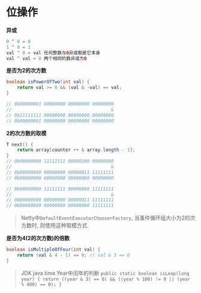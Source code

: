 # 位操作

**异或**
```java
0 ^ 0 = 0
1 ^ 0 = 1
val ^ 0 = val 任何整数与0异或都是它本身
val ^ val = 0 两个相同的数异或为0
```

**是否为2的次方数**
```java
boolean isPowerOfTwo(int val) {
    return val >= 0 && (val & -val) == val;
}

// 0b00000001 00000000 00000000 00000000
//                                     &
// 0b11111111 00000000 00000000 00000000
// 0b00000001 00000000 00000000 00000000
```

**2的次方数的取模**
```java
T next() {
    return array[counter ++ & array.length - 1];
}
// 0b00000000 11111111 00000100 00000000
//                                     &
// 0b00000000 00000000 00000011 11111111
// 0b00000000 00000000 00000000 00000000

// 0b00000000 11111111 00000000 11111111
//                                     &
// 0b00000000 00000000 00000011 11111111
// 0b00000000 00000000 00000000 11111111
```
> Netty中`DefaultEventExecutorChooserFactory`, 当事件循环组大小为2的次方数时, 则使用这种取模方式.

**是否为4(2的次方数)的倍数**
```java
boolean isMultipleOfFour(int val) {
    return (val & 4 - 1) == 0; // val & 3 == 0
}
```
> JDK java.time.Year中闰年的判断
    ```
    public static boolean isLeap(long year) {
        return ((year & 3) == 0) && ((year % 100) != 0 || (year % 400) == 0);
    }
    ```